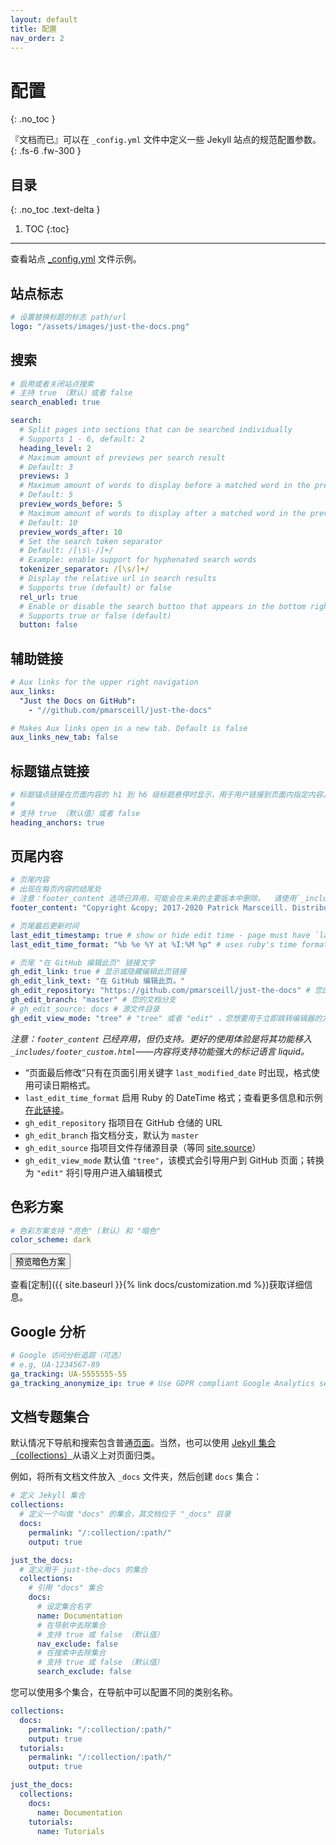 ```yaml
---
layout: default
title: 配置
nav_order: 2
---
```


# 配置
{: .no_toc }


『文档而已』可以在 `_config.yml` 文件中定义一些 Jekyll 站点的规范配置参数。
{: .fs-6 .fw-300 }

## 目录
{: .no_toc .text-delta }

1. TOC
{:toc}

---


查看站点 [_config.yml](https://github.com/pmarsceill/just-the-docs/tree/master/_config.yml) 文件示例。

## 站点标志

```yaml
# 设置替换标题的标志 path/url
logo: "/assets/images/just-the-docs.png"
```

## 搜索

```yaml
# 启用或者关闭站点搜索
# 主持 true （默认）或者 false
search_enabled: true

search:
  # Split pages into sections that can be searched individually
  # Supports 1 - 6, default: 2
  heading_level: 2
  # Maximum amount of previews per search result
  # Default: 3
  previews: 3
  # Maximum amount of words to display before a matched word in the preview
  # Default: 5
  preview_words_before: 5
  # Maximum amount of words to display after a matched word in the preview
  # Default: 10
  preview_words_after: 10
  # Set the search token separator
  # Default: /[\s\-/]+/
  # Example: enable support for hyphenated search words
  tokenizer_separator: /[\s/]+/
  # Display the relative url in search results
  # Supports true (default) or false
  rel_url: true
  # Enable or disable the search button that appears in the bottom right corner of every page
  # Supports true or false (default)
  button: false
```

## 辅助链接

```yaml
# Aux links for the upper right navigation
aux_links:
  "Just the Docs on GitHub":
    - "//github.com/pmarsceill/just-the-docs"

# Makes Aux links open in a new tab. Default is false
aux_links_new_tab: false
```

## 标题锚点链接

```yaml
# 标题锚点链接在页面内容的 h1 到 h6 级标题悬停时显示，用于用户链接到页面内指定内容。
#
# 支持 true （默认值）或者 false
heading_anchors: true
```

## 页尾内容

```yaml
# 页尾内容
# 出现在每页内容的结尾处
# 注意：footer_content 选项已弃用，可能会在未来的主要版本中删除。  请使用`_includes/footer_custom.html` 以获得更强大的功能。 
footer_content: "Copyright &copy; 2017-2020 Patrick Marsceill. Distributed by an <a href=\"https://github.com/pmarsceill/just-the-docs/tree/master/LICENSE.txt\">MIT license.</a>"

# 页尾最后更新时间
last_edit_timestamp: true # show or hide edit time - page must have `last_modified_date` defined in the frontmatter
last_edit_time_format: "%b %e %Y at %I:%M %p" # uses ruby's time format: https://ruby-doc.org/stdlib-2.7.0/libdoc/time/rdoc/Time.html

# 页尾 "在 GitHub 编辑此页" 链接文字
gh_edit_link: true # 显示或隐藏编辑此页链接
gh_edit_link_text: "在 GitHub 编辑此页。"
gh_edit_repository: "https://github.com/pmarsceill/just-the-docs" # 您的 github 仓储 URL
gh_edit_branch: "master" # 您的文档分支
# gh_edit_source: docs # 源文件目录
gh_edit_view_mode: "tree" # "tree" 或者 "edit" ，您想要用于立即跳转编辑器的方式
```

_注意：`footer_content` 已经弃用，但仍支持。更好的使用体验是将其功能移入`_includes/footer_custom.html`——内容将支持功能强大的标记语言 liquid。_

- “页面最后修改”只有在页面引用关键字 `last_modified_date` 时出现，格式使用可读日期格式。
- `last_edit_time_format` 启用 Ruby 的 DateTime 格式；查看更多信息和示例[在此链接](https://apidock.com/ruby/DateTime/strftime)。
- `gh_edit_repository` 指项目在 GitHub 仓储的 URL
- `gh_edit_branch` 指文档分支，默认为 `master`
- `gh_edit_source` 指项目文件存储源目录（等同 [site.source](https://jekyllrb.com/docs/configuration/options/)）
- `gh_edit_view_mode` 默认值 `"tree"`，该模式会引导用户到 GitHub 页面；转换为 `"edit"` 将引导用户进入编辑模式

## 色彩方案

```yaml
# 色彩方案支持 "亮色" (默认) 和 "暗色"
color_scheme: dark
```
<button class="btn js-toggle-dark-mode">预览暗色方案</button>

<script>
const toggleDarkMode = document.querySelector('.js-toggle-dark-mode');

jtd.addEvent(toggleDarkMode, 'click', function(){
  if (jtd.getTheme() === 'dark') {
    jtd.setTheme('light');
    toggleDarkMode.textContent = '预览暗色方案';
  } else {
    jtd.setTheme('dark');
    toggleDarkMode.textContent = '返回亮色';
  }
});
</script>

查看[定制]({{ site.baseurl }}{% link docs/customization.md %})获取详细信息。

## Google 分析

```yaml
# Google 访问分析追踪（可选）
# e.g, UA-1234567-89
ga_tracking: UA-5555555-55
ga_tracking_anonymize_ip: true # Use GDPR compliant Google Analytics settings (true by default)
```

## 文档专题集合

默认情况下导航和搜索包含普通[页面](https://jekyllrb.com/docs/pages/)。当然，也可以使用 [Jekyll 集合（collections）](https://jekyllrb.com/docs/collections/)从语义上对页面归类。

例如，将所有文档文件放入 `_docs` 文件夹，然后创建 `docs` 集合：
```yaml
# 定义 Jekyll 集合
collections:
  # 定义一个叫做 "docs" 的集合，其文档位于 "_docs" 目录
  docs:
    permalink: "/:collection/:path/"
    output: true

just_the_docs:
  # 定义用于 just-the-docs 的集合
  collections:
    # 引用 "docs" 集合
    docs:
      # 设定集合名字
      name: Documentation
      # 在导航中去除集合
      # 支持 true 或 false （默认值）
      nav_exclude: false
      # 在搜索中去除集合
      # 支持 true 或 false （默认值）
      search_exclude: false
```

您可以使用多个集合，在导航中可以配置不同的类别名称。
```yaml
collections:
  docs:
    permalink: "/:collection/:path/"
    output: true
  tutorials:
    permalink: "/:collection/:path/"
    output: true

just_the_docs:
  collections:
    docs:
      name: Documentation
    tutorials:
      name: Tutorials
```

